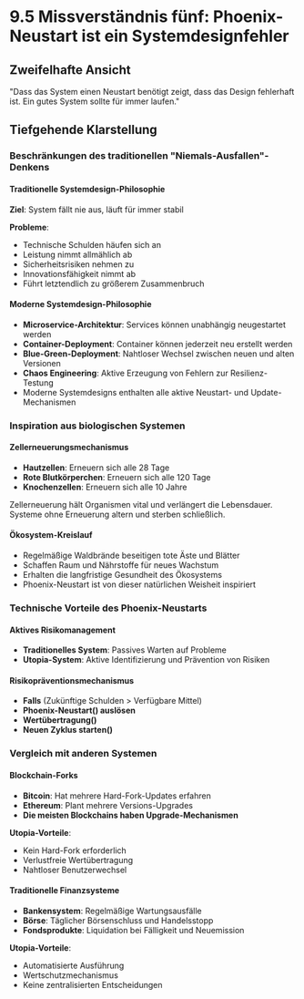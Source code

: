 # 9.5 Missverständnis fünf: Phoenix-Neustart ist ein Systemdesignfehler

## Zweifelhafte Ansicht
"Dass das System einen Neustart benötigt zeigt, dass das Design fehlerhaft ist. Ein gutes System sollte für immer laufen."

## Tiefgehende Klarstellung

### Beschränkungen des traditionellen "Niemals-Ausfallen"-Denkens

#### Traditionelle Systemdesign-Philosophie

**Ziel**: System fällt nie aus, läuft für immer stabil

**Probleme**:

- Technische Schulden häufen sich an
- Leistung nimmt allmählich ab
- Sicherheitsrisiken nehmen zu
- Innovationsfähigkeit nimmt ab
- Führt letztendlich zu größerem Zusammenbruch

#### Moderne Systemdesign-Philosophie

- **Microservice-Architektur**: Services können unabhängig neugestartet werden
- **Container-Deployment**: Container können jederzeit neu erstellt werden
- **Blue-Green-Deployment**: Nahtloser Wechsel zwischen neuen und alten Versionen
- **Chaos Engineering**: Aktive Erzeugung von Fehlern zur Resilienz-Testung
- Moderne Systemdesigns enthalten alle aktive Neustart- und Update-Mechanismen

### Inspiration aus biologischen Systemen

#### Zellerneuerungsmechanismus

- **Hautzellen**: Erneuern sich alle 28 Tage
- **Rote Blutkörperchen**: Erneuern sich alle 120 Tage
- **Knochenzellen**: Erneuern sich alle 10 Jahre

Zellerneuerung hält Organismen vital und verlängert die Lebensdauer. Systeme ohne Erneuerung altern und sterben schließlich.

#### Ökosystem-Kreislauf

- Regelmäßige Waldbrände beseitigen tote Äste und Blätter
- Schaffen Raum und Nährstoffe für neues Wachstum
- Erhalten die langfristige Gesundheit des Ökosystems
- Phoenix-Neustart ist von dieser natürlichen Weisheit inspiriert

### Technische Vorteile des Phoenix-Neustarts

#### Aktives Risikomanagement

- **Traditionelles System**: Passives Warten auf Probleme
- **Utopia-System**: Aktive Identifizierung und Prävention von Risiken

#### Risikopräventionsmechanismus

- **Falls** (Zukünftige Schulden > Verfügbare Mittel)
- **Phoenix-Neustart() auslösen**
- **Wertübertragung()**
- **Neuen Zyklus starten()**

### Vergleich mit anderen Systemen

#### Blockchain-Forks

- **Bitcoin**: Hat mehrere Hard-Fork-Updates erfahren
- **Ethereum**: Plant mehrere Versions-Upgrades
- **Die meisten Blockchains haben Upgrade-Mechanismen**

**Utopia-Vorteile**:

- Kein Hard-Fork erforderlich
- Verlustfreie Wertübertragung
- Nahtloser Benutzerwechsel

#### Traditionelle Finanzsysteme

- **Bankensystem**: Regelmäßige Wartungsausfälle
- **Börse**: Täglicher Börsenschluss und Handelsstopp
- **Fondsprodukte**: Liquidation bei Fälligkeit und Neuemission

**Utopia-Vorteile**:

- Automatisierte Ausführung
- Wertschutzmechanismus
- Keine zentralisierten Entscheidungen